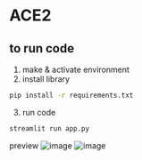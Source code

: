 # ACE2

## to run code
1. make & activate environment
2. install library
```bash
pip install -r requirements.txt
```
3. run code
```bash
streamlit run app.py
```

preview
![image](https://github.com/user-attachments/assets/cf64a95a-3a7f-4d59-8390-29dea0f52544)
![image](https://github.com/user-attachments/assets/196879b3-bc1f-46ae-bad7-52a4ff34209f)
